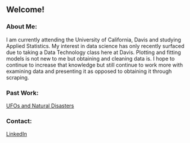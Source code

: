 
## Welcome! 

### About Me: 
I am currently attending the University of California, Davis and studying Applied Statistics. My interest in data science has only recently surfaced due to taking a Data Technology class here at Davis. Plotting and fitting models is not new to me but obtaining and cleaning data is. I hope to continue to increase that knowledge but still continue to work more with examining data and presenting it as opposed to obtaining it through scraping.
 

### Past Work:
[UFOs and Natural Disasters](https://github.com/mmadet/STA-141B-Project)




### Contact: 
[LinkedIn](https://www.linkedin.com/in/madeline-ye-25283727/)
